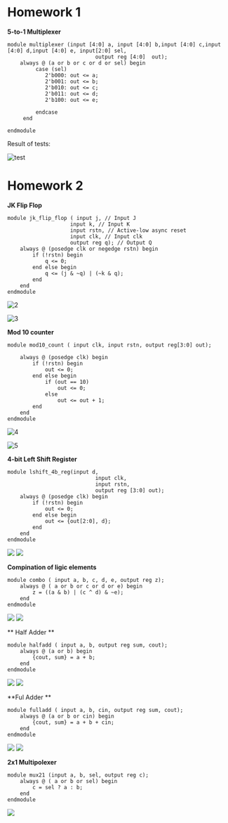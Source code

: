 <h1> Homework 1</h1>

**5-to-1 Multiplexer**

```
module multiplexer (input [4:0] a, input [4:0] b,input [4:0] c,input [4:0] d,input [4:0] e, input[2:0] sel, 
							output reg [4:0]  out); 
    always @ (a or b or c or d or sel) begin
		 case (sel)
			2'b000: out <= a;
			2'b001: out <= b;
			2'b010: out <= c;
			2'b011: out <= d;
			2'b100: out <= e;

		 endcase
	 end

endmodule
```

Result of tests:

![test](https://github.com/sofyafyaa/fpga/blob/main/hw1/Screenshot_1.png)


<h1>Homework 2</h1>

**JK Flip Flop**

```
module jk_flip_flop ( input j, // Input J
    				input k, // Input K
    				input rstn, // Active-low async reset
    				input clk, // Input clk
    				output reg q); // Output Q
    always @ (posedge clk or negedge rstn) begin
    	if (!rstn) begin
    		q <= 0;
    	end else begin
    		q <= (j & ~q) | (~k & q);
    	end
    end
endmodule
```

![2](https://github.com/sofyafyaa/fpga/blob/main/hw2/jk_flip_flpo.png)

![3](https://github.com/sofyafyaa/fpga/blob/main/hw2/res_jk_flip_flop.png)

**Mod 10 counter**

```
module mod10_count ( input clk, input rstn, output reg[3:0] out);

    always @ (posedge clk) begin
    	if (!rstn) begin
    		out <= 0;
    	end else begin
    		if (out == 10)
    			out <= 0;
    		else
    			out <= out + 1;
    	end
    end
endmodule
```

![4](https://github.com/sofyafyaa/fpga/blob/main/hw2/model10counter.png)

![5](ttps://github.com/sofyafyaa/fpga/blob/main/hw2/res_model10counter.png)

**4-bit Left Shift Register**

```
module lshift_4b_reg(input d,
    						input clk,
    						input rstn,
    						output reg [3:0] out);
    always @ (posedge clk) begin
    	if (!rstn) begin
    		out <= 0;
    	end else begin
    		out <= {out[2:0], d};
    	end
    end
endmodule
```
![](https://github.com/sofyafyaa/fpga/blob/main/hw2/shiftreg.png)
![](https://github.com/sofyafyaa/fpga/blob/main/hw2/res_shiftreg.png)

**Compination of ligic elements**

```
module combo ( input a, b, c, d, e, output reg z);
    always @ ( a or b or c or d or e) begin
    	z = ((a & b) | (c ^ d) & ~e);
    end
endmodule
```
![](https://github.com/sofyafyaa/fpga/blob/main/hw2/res_combination.png)
![](https://github.com/sofyafyaa/fpga/blob/main/hw2/res_combination.png)

** Half Adder **

```
module halfadd ( input a, b, output reg sum, cout);
    always @ (a or b) begin
    	{cout, sum} = a + b;
    end
endmodule
```
![](https://github.com/sofyafyaa/fpga/blob/main/hw2/halfadder.png)
![](https://github.com/sofyafyaa/fpga/blob/main/hw2/res_halfadder.png)

**Ful Adder **

```
module fulladd ( input a, b, cin, output reg sum, cout);
    always @ (a or b or cin) begin
    	{cout, sum} = a + b + cin;
    end
endmodule
```
![](https://github.com/sofyafyaa/fpga/blob/main/hw2/fuladder.png)
![](https://github.com/sofyafyaa/fpga/blob/main/hw2/res_fulad.png)

**2x1 Multipolexer**

```
module mux21 (input a, b, sel, output reg c);
    always @ ( a or b or sel) begin
    	c = sel ? a : b;
    end
endmodule
```

![](https://github.com/sofyafyaa/fpga/blob/main/hw2/res2xmultiplexer.png)

